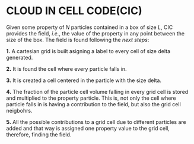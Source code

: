 CLOUD IN CELL CODE(CIC)
==============================


Given some property of *N* particles contained in a box of size *L*,
CIC provides the field, *i.e.*, the value of the property in any
point between the size of the box. 
The field is found following the *next steps*:

**1.** A cartesian grid is built asigning a label to every cell of size delta generated. 

**2.** It is found the cell where every particle falls in.

**3.** It is created a cell centered in the particle with the size delta.

**4.** The fraction of the particle cell volume falling in every grid cell is stored and 
   multiplied to the property particle. 
   This is, not only the cell where particle falls in is having a contribution
   to the field, but also the grid cell neigbohrs. 

**5.** All the possible contributions to a grid cell due to different particles are 
   added and that way is assigned one property value to the grid cell, therefore, 
   finding the field.    